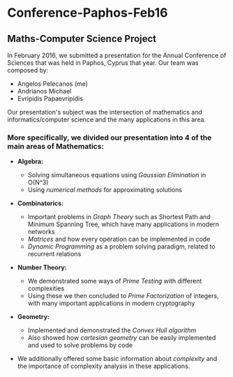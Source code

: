 # Conference-Paphos-Feb16
## Maths-Computer Science Project

In February 2016, we submitted a presentation for the Annual Conference of Sciences that was held in Paphos, Cyprus that year.
Our team was composed by:
  - Angelos Pelecanos (me)
  - Andrianos Michael
  - Evripidis Papaevripidis
  
Our presentation's subject was the intersection of mathematics and informatics/computer science and the many applications in this area.

### More specifically, we divided our presentation into 4 of the main areas of Mathematics:
  * **Algebra:**
    - Solving simultaneous equations using *Gaussian Elimination* in O(N^3)
    - Using *numerical methods* for approximating solutions
  
  * **Combinatorics:**
    - Important problems in *Graph Theory* such as Shortest Path and Minimum Spanning Tree, which have many applications in modern networks
    - *Matrices* and how every operation can be implemented in code
    - *Dynamic Programming* as a problem solving paradigm, related to recurrent relations
  
  * **Number Theory:**
    - We demonstrated some ways of *Prime Testing* with different complexities
    - Using these we then concluded to *Prime Factorization* of integers, with many important applications in modern cryptography
  
  * **Geometry:**
    - Implemented and demonstrated the *Convex Hull algorithm*
    - Also showed how *cartesian geometry* can be easily implemented and used to solve problems by code

  * We additionally offered some basic information about *complexity* and the importance of complexity analysis in these applications.
